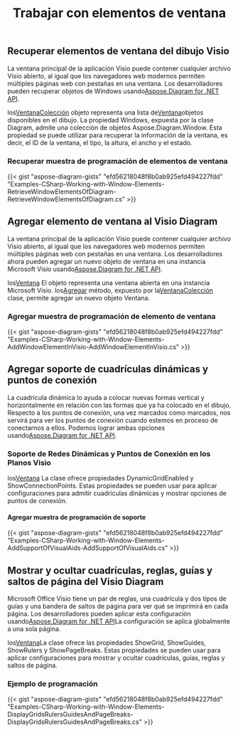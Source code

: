 ﻿---
title: Trabajar con elementos de ventana
type: docs
weight: 100
url: /es/net/working-with-window-elements/
description: Esta sección explica cómo obtener la propiedad de los elementos de la ventana en visio con Aspose.Diagram.
---
## **Recuperar elementos de ventana del dibujo Visio**
 La ventana principal de la aplicación Visio puede contener cualquier archivo Visio abierto, al igual que los navegadores web modernos permiten múltiples páginas web con pestañas en una ventana. Los desarrolladores pueden recuperar objetos de Windows usando[Aspose.Diagram for .NET API](https://products.aspose.com/diagram/net/).

 los[VentanaColección](http://www.aspose.com/api/net/diagram/aspose.diagram/windowcollection) objeto representa una lista de[Ventana](http://www.aspose.com/api/net/diagram/aspose.diagram/window)objetos disponibles en el dibujo. La propiedad Windows, expuesta por la clase Diagram, admite una colección de objetos Aspose.Diagram.Window. Esta propiedad se puede utilizar para recuperar la información de la ventana, es decir, el ID de la ventana, el tipo, la altura, el ancho y el estado.
### **Recuperar muestra de programación de elementos de ventana**
{{< gist "aspose-diagram-gists" "efd56218048f8b0ab925efd494227fdd" "Examples-CSharp-Working-with-Window-Elements-RetrieveWindowElementsOfDiagram-RetrieveWindowElementsOfDiagram.cs" >}}
## **Agregar elemento de ventana al Visio Diagram**
 La ventana principal de la aplicación Visio puede contener cualquier archivo Visio abierto, al igual que los navegadores web modernos permiten múltiples páginas web con pestañas en una ventana. Los desarrolladores ahora pueden agregar un nuevo objeto de ventana en una instancia Microsoft Visio usando[Aspose.Diagram for .NET API](https://products.aspose.com/diagram/net/).

 los[Ventana](http://www.aspose.com/api/net/diagram/aspose.diagram/window) El objeto representa una ventana abierta en una instancia Microsoft Visio. los[Agregar](http://www.aspose.com/api/net/diagram/aspose.diagram/windowcollection/methods/add) método, expuesto por la[VentanaColección](http://www.aspose.com/api/net/diagram/aspose.diagram/windowcollection) clase, permite agregar un nuevo objeto Ventana.
### **Agregar muestra de programación de elemento de ventana**
{{< gist "aspose-diagram-gists" "efd56218048f8b0ab925efd494227fdd" "Examples-CSharp-Working-with-Window-Elements-AddWindowElementInVisio-AddWindowElementInVisio.cs" >}}
## **Agregar soporte de cuadrículas dinámicas y puntos de conexión**
La cuadrícula dinámica lo ayuda a colocar nuevas formas vertical y horizontalmente en relación con las formas que ya ha colocado en el dibujo. Respecto a los puntos de conexión, una vez marcados como marcados, nos servirá para ver los puntos de conexión cuando estemos en proceso de conectarnos a ellos. Podemos lograr ambas opciones usando[Aspose.Diagram for .NET API](https://products.aspose.com/diagram/net/).
### **Soporte de Redes Dinámicas y Puntos de Conexión en los Planos Visio**
 los[Ventana](http://www.aspose.com/api/net/diagram/aspose.diagram/window) La clase ofrece propiedades DynamicGridEnabled y ShowConnectionPoints. Estas propiedades se pueden usar para aplicar configuraciones para admitir cuadrículas dinámicas y mostrar opciones de puntos de conexión.
#### **Agregar muestra de programación de soporte**
{{< gist "aspose-diagram-gists" "efd56218048f8b0ab925efd494227fdd" "Examples-CSharp-Working-with-Window-Elements-AddSupportOfVisualAids-AddSupportOfVisualAids.cs" >}}
## **Mostrar y ocultar cuadrículas, reglas, guías y saltos de página del Visio Diagram**
 Microsoft Office Visio tiene un par de reglas, una cuadrícula y dos tipos de guías y una bandera de saltos de página para ver qué se imprimirá en cada página. Los desarrolladores pueden aplicar esta configuración usando[Aspose.Diagram for .NET API](https://products.aspose.com/diagram/net/)La configuración se aplica globalmente a una sola página.

 los[Ventana](http://www.aspose.com/api/net/diagram/aspose.diagram/window)La clase ofrece las propiedades ShowGrid, ShowGuides, ShowRulers y ShowPageBreaks. Estas propiedades se pueden usar para aplicar configuraciones para mostrar y ocultar cuadrículas, guías, reglas y saltos de página.
### **Ejemplo de programación**
{{< gist "aspose-diagram-gists" "efd56218048f8b0ab925efd494227fdd" "Examples-CSharp-Working-with-Window-Elements-DisplayGridsRulersGuidesAndPageBreaks-DisplayGridsRulersGuidesAndPageBreaks.cs" >}}
